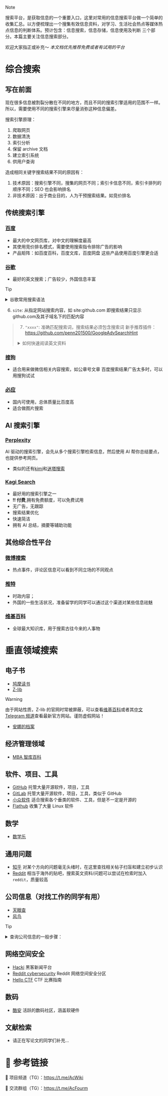 > [!NOTE]
> 搜索平台，是获取信息的一个重要入口，这里对常用的信息搜索平台做一个简单的收集汇总。以方便梳理出一个搜集有效信息资料，对学习、生活社会热点等媒体热点信息的判断体系。预计包含：信息搜索，信息存储，信息使用及判断 三个部分。本篇主要关注信息搜索部分。
>
> 欢迎大家指正或补充～
> _本文档优先推荐免费或者有试用的平台_

# 综合搜索

## 写在前面

现在很多信息被割裂分散在不同的地方，而且不同的搜索引擎适用的范围不一样。所以，需要使用不同的搜索引擎来尽量消弥这种信息偏差。

搜索引擎原理：

1. 爬取网页
2. 数据清洗
3. 索引分析
4. 保留 archive 文档
5. 建立索引系统
6. 供用户查询

造成相同关键字搜索结果不同的原因有：

1. 技术原因：搜索引擎不同，搜集的网页不同；索引卡信息不同，索引卡排列的顺序不同；SEO 也会影响排名
2. 非技术原因：出于商业目的，人为干预搜索结果。如竞价排名

## 传统搜索引擎

### [百度](https://www.baidu.com)

- 最大的中文网页库，对中文的理解度最高
- 其使用竞价排名模式，需要使用搜索指令排除广告的影响
- 产品矩阵：如百度百科，百度文库，百度网盘 这些产品使用百度引擎更合适

### [谷歌](https://www.google.com)

- 最好的英文搜索；广告较少，外国信息丰富

> [!TIP]
>
> <details>
> <summary>谷歌常用搜索语法</summary>
> 使用 Google 搜索引擎的时候，可以使用一些
>
> 1. `inurl`：网址包含搜索词，比如 inurl:stackoverflow
> 2. `intitle`: 标题包含搜索词
> 3. `allintitle`: 标题包含多个搜索词
> 4. `filetype`: 限定搜索结果的文件类型，如 filetype：pdf
> 5. `intext`: 文章内容包含搜索词
  6. `site`: 从指定网站搜索内容，如 site:github.com 即搜索结果只显示github.com及其子域名下的匹配内容
> 7. `"xxxx"`: 准确匹配搜索词，搜索结果必须包含搜索词
>    新手推荐插件：<https://github.com/penn201500/GoogleAdvSearchHint>
>
> </details>
>
> <details>
> <summary>如何快速阅读英文资料</summary>
>
> - 可以使用 google 翻译或者 deepl 翻译
> - 或使用[沉浸式翻译](https://immersivetranslate.com/)，[Github 页面](https://github.com/immersive-translate/)
> - 使用增强阅读脚本 [仿生阅读](https://linux.do/t/topic/238718)
>
> </details>

### [搜狗](https://www.sogou.com/)

- 适合用来做微信相关内容搜索，如公章号文章
  百度搜索结果广告太多时，可以用搜狗试试

### [必应](https://cn.bing.com/)

- 国内可使用，总体质量比百度高
- 适合做图片搜索

## AI 搜索引擎

### [Perplexity](https://www.perplexity.ai/)

AI 驱动的搜索引擎，会先从多个搜索引擎检索信息，然后使用 AI 帮你总结要点，也提供参考网页。

- 类似的还有[kimi](https://kimi.moonshot.cn/)和[迷塔搜索](https://metaso.cn/)

### [Kagi Search](https://kagi.com/welcome)

- 最好用的搜索引擎之一
- **!! 付费**,拥有免费额度，可以免费试用
- 无广告，无跟踪
- 搜索结果优化
- 快速简洁
- 拥有 AI 总结，摘要等辅助功能

## 其他综合性平台

### [微博搜索](https://weibo.com/)

- 热点事件，评论区信息可以看到不同立场的不同观点

### [推特](https://twitter.com/)

- 时政内容；
- 外国的一些生活状况，准备留学的同学可以通过这个渠道对某些信息祛魅

### [维基百科](https://wikipedia.org/)

- 全球最大知识库，用于搜索古往今来的人事物

# 垂直领域搜索

## 电子书

- [鸠摩读书](https://www.jiumodiary.com/)
- [Z-lib](https://z-library.sk/)

> [!WARNING]
> 由于网站性质，Z-lib 的官网时常被屏蔽，可以查看[维基百科](https://en.m.wikipedia.org/wiki/Z-Library)或者其[中文 Telegram 频道](https://t.me/zlib_china_official)查看最新官方网站。谨防虚假网站！

- [安娜的档案](https://zh.annas-archive.org/)

## 经济管理领域

- [MBA 智库百科](https://wiki.mbalib.com/wiki)

## 软件、项目、工具

- [GitHub](https://github.com/) 托管大量开源软件，项目，工具
- [GitLab](https://gitlab.com/) 托管大量开源软件，项目，工具，类似于 GitHub
- [小众软件](https://www.appinn.com/) 适合搜索各个垂类的软件、工具，但是不一定是开源的
- [Flathub](https://flathub.org/) 收集了大量 Linux 软件

## 数学

- [数学乐](https://www.shuxuele.com/)

## 通用问题

- [知乎](https://www.zhihu.com/) 对某个方向的问题毫无头绪时，在这里查找相关帖子扫盲和建立初步认识
- [Reddit](https://www.reddit.com/) 相当于海外的贴吧，搜索英文资料/问题可以尝试在检索时加入`reddit`，质量较高

## 公司信息（对找工作的同学有用）

- [天眼查](https://www.tianyancha.com/)
- [风鸟](https://www.riskbird.com/)

> [!TIP]
>
> <details>
> <summary>查询公司信息的一般步骤：</summary>
>
> ```txt
> 查询公司信息的一般步骤：
> - what, who, when, where, why, how, how much
>
> 一，明确需要查询的信息：公司的注册时间，主营业务，重大事项，资讯，产品，注册地址，法人，资本
> 二，可用查询渠道：天眼查，公司官网，官方机构（商务部备案等），如果上市，应该有上市备案信息；当地的报纸报道；上下游企业；产业趋势
> 三，公司的三流：资金流，人员流，物流/业务流
> 1. 查询公司的营业范围、注册资本、注册地、股东等信息，是为了对公司的基本情况进行了解
> 2. 查询公司所在行业的龙头企业上市公司，这些公开信息中包含营业额，利润率，员工数量，薪资范畴，运营成本。有行业龙头当作标杆就可以对要> 查询公司的信息进行交叉对比验证。判断搜索所得信息的真假
> 3. 天眼查公司的诉讼情况，违规情况。公司的困境/问题有哪些可以从这些信息中获得
> 4. 通过招聘网站查询公司员工的薪酬结构，招聘要求，薪酬范围。以及从陌陌，看准网，知乎等社交网站上员工的评价上判断公司情况
> 5. 通过 信用中国，失信被执行人 等网站可以查询公司的黑历史
> 6. 相关采购信息可以到省采购中心网站查看中标信息
> 7. 公司所属行业的调研报告，可以通过这些了解行业的未来发展情况
> ```
>
> </details>

## 网络空间安全

- [Hacki](https://news.ycombinator.com) 黑客新闻平台
- [Reddit cybersecurity](https://www.reddit.com/r/cybersecurity) Reddit 网络空间安全分区
- [Hello CTF](hello-ctf.com) CTF 比赛指南

## 数码

- [酷安](https://www.coolapk.com) 活跃的数码社区，涵盖软硬件

## 文献检索

- 请正在写论文的同学们补充...

# 🔗 参考链接

🔗 项目频道（TG）：<https://t.me/AcWiki>

🔗 交流群组（TG）：<https://t.me/AcFourm>
